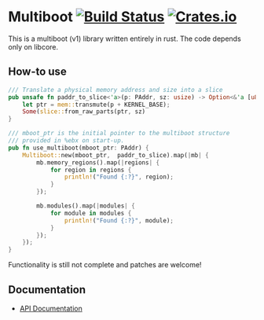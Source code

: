 # Multiboot [![Build Status](https://travis-ci.org/gz/rust-multiboot.svg)](https://travis-ci.org/gz/rust-multiboot) [![Crates.io](https://img.shields.io/crates/v/multiboot.svg)](https://crates.io/crates/multiboot)

This is a multiboot (v1) library written entirely in rust. The code depends only on libcore.

## How-to use
```rust
/// Translate a physical memory address and size into a slice
pub unsafe fn paddr_to_slice<'a>(p: PAddr, sz: usize) -> Option<&'a [u8]> {
    let ptr = mem::transmute(p + KERNEL_BASE);
    Some(slice::from_raw_parts(ptr, sz)
}

/// mboot_ptr is the initial pointer to the multiboot structure
/// provided in %ebx on start-up.
pub fn use_multiboot(mboot_ptr: PAddr) {
    Multiboot::new(mboot_ptr,  paddr_to_slice).map(|mb| {
        mb.memory_regions().map(|regions| {
            for region in regions {
                println!("Found {:?}", region);
            }
        });

        mb.modules().map(|modules| {
            for module in modules {
                println!("Found {:?}", module);
            }
        });
    });
}
```

Functionality is still not complete and patches are welcome!

## Documentation
* [API Documentation](http://gz.github.io/rust-multiboot/multiboot/)
